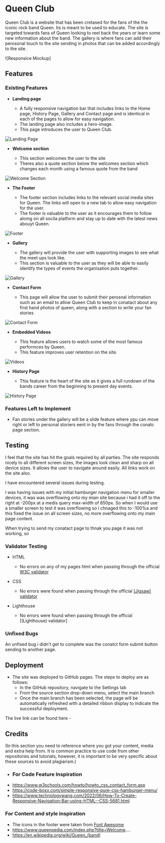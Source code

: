# Queen Club

Queen Club is a website that has been cretased for the fans of the the iconic rock band Queen. Its is meant to be used to educate. The site is targeted towards fans of Queen looking to reel back the years or learn some new information about the band. The gallery is where fans can add their perosonal touch to the site sending in photos that can be added accordingly to the site. 

![Responsice Mockup] 

## Features 

### Existing Features

- __Landing page__

  - A fully responsive navigation bar that includes links to the Home page, History Page, Gallery and Contact page and is identical in each of the pages to allow for easy navigation.
  - The landing page also includes a hero-image. 
  - This page introduces the user to Queen Club. 

![Landing Page](docs/Screenshot1.png)

- __Welcome section__

  - This section welcomes the user to the site 
  - Theres also a quote section below the welcomes section which changes each month using a famous quote from the band 

![Welcome Section](docs/Screenshot6.png)

- __The Footer__ 

  - The footer section includes links to the relevant social media sites for Queen. The links will open to a new tab to allow easy navigation for the user. 
  - The footer is valuable to the user as it encourages them to follow alomg on all socila platform and stay up to date with the latest news abouyt Queen.

![Footer](docs/Screenshot2.png)

- __Gallery__

  - The gallery will provide the user with supporting images to see what the meet ups look like. 
  - This section is valuable to the user as they will be able to easily identify the types of events the organisation puts together. 

![Gallery](docs/Screenshot3.png)

- __Contact Form__

  - This page will allow the user to submit their perosnal information such as an email to allow Queen Club to keep in conatact about any first hand photos of queen, along with a section to write your fan stories

![Contact Form](docs/Screenshot4.png)

- __Embedded Videos__

  - This feature allows users to watch some of the most famous performces by Queen. 
  - This feature improves user retention on the site. 

![Videos](docs/Screenshot5.png)

- __History Page__

  - This feature is the heart of the site as it gives a full rundown of the bands career from the beginning to present day events.

![History Page](docs/Screenshot7.png)

### Features Left to Implement

- Fan stories under the gallery  will be a slide feature where ypu can move right or left to personal storiers eent in by the fans through the conatc page section.

## Testing 

I feel that the site has hit the goals required by all parties. The site responds nicely to all different screen sizes, the images look clean and sharp on all device sizes. It allows the user to navigate around easily. All links work on the site also.
 

I have encountered several issues during testing.

I was having issues with my initial hamburger navigation menu for smaller devices, it was was overflowing onto my mian site because i had it off to the right at -200px at a medis query max-width of 850px. So when I would use a smaller screen to test it was overflowing so i chnaged this to -100%a and this fixed the issue on all screen sizes, no more overflowing onto my main page content.

When trying to send my conatact page to thnak you page it was not working, so


### Validator Testing 

- HTML
  - No errors on any of my pages html when passing through the official [W3C validator](https://validator.w3.org/nu/?doc=https%3A%2F%2Fcode-institute-org.github.io%2Flove-running-2.0%2Findex.html)

- CSS
  - No errors were found when passing through the official [(Jigsaw) validator](https://jigsaw.w3.org/css-validator/validator?uri=https%3A%2F%2Fvalidator.w3.org%2Fnu%2F%3Fdoc%3Dhttps%253A%252F%252Fcode-institute-org.github.io%252Flove-running-2.0%252Findex.html&profile=css3svg&usermedium=all&warning=1&vextwarning=&lang=en#css)

- Lighthouse
  - No errors were found when passing through the official [(Lighthouse) validator] 

### Unfixed Bugs

An unfixed bug i didn't get to complete was the conatct form submit button sending to another page.

## Deployment 

- The site was deployed to GitHub pages. The steps to deploy are as follows: 
  - In the GitHub repository, navigate to the Settings tab 
  - From the source section drop-down menu, select the main branch
  - Once the main branch has been selected, the page will be automatically refreshed with a detailed ribbon display to indicate the successful deployment. 

The live link can be found here - 


## Credits 

(In this section you need to reference where you got your content, media and extra help from. It is common practice to use code from other repositories and tutorials, however, it is important to be very specific about these sources to avoid plagiarism.)

- ### For Code Feature Inspiration 
- https://www.w3schools.com/howto/howto_css_contact_form.asp
- https://code-boxx.com/simple-responsive-pure-css-hamburger-menu/ 
- https://www.technologywang.com/2022/06/How-To-Create-Responsive-Navigation-Bar-using-HTML--CSS-5681.html

### For Content and style inspiration
- The icons in the footer were taken from [Font Awesome](https://fontawesome.com/)
- https://www.queenpedia.com/index.php?title=Welcome....
- https://en.wikipedia.org/wiki/Queen_(band)